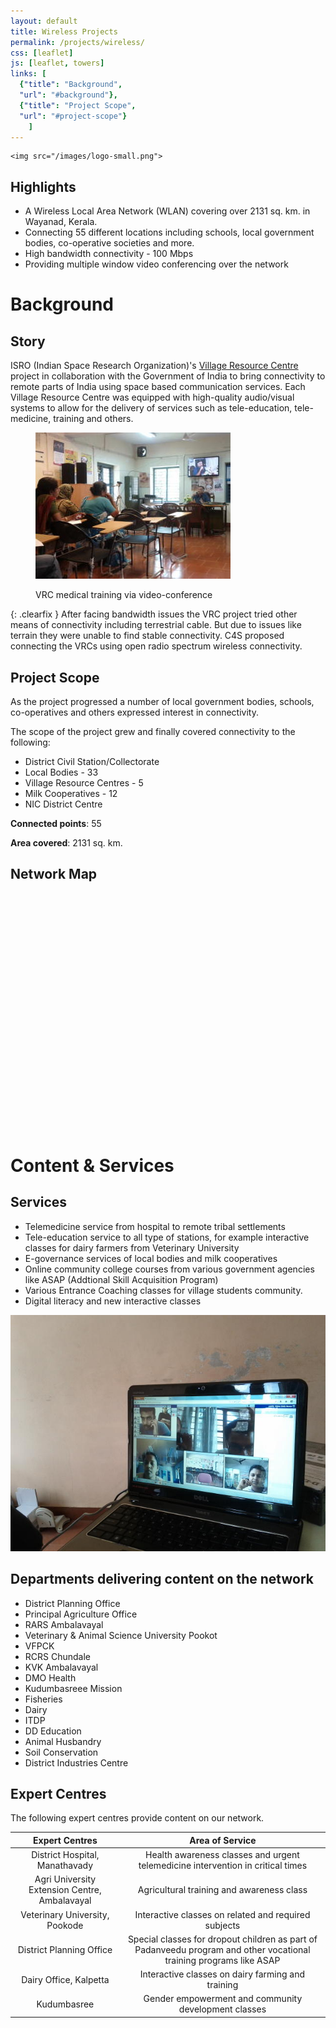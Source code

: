 ```yaml
---
layout: default
title: Wireless Projects
permalink: /projects/wireless/
css: [leaflet]
js: [leaflet, towers]
links: [
  {"title": "Background",
  "url": "#background"},
  {"title": "Project Scope",
  "url": "#project-scope"}
    ]
---
```


<section>

<div class="twocol1">

    <img src="/images/logo-small.png">

</div>

<div class="twocol2" markdown="1">

# Highlights

* A Wireless Local Area Network (WLAN) covering over 2131 sq. km. in Wayanad, Kerala.
* Connecting 55 different locations including schools, local government bodies, co-operative societies and more.
* High bandwidth connectivity - 100 Mbps
* Providing multiple window video conferencing over the network

</div>

</section>

# Background

## Story
ISRO (Indian Space Research Organization)'s [Village Resource Centre](http://www.isro.gov.in/applications/village-resource-centre) project in collaboration with the Government of India to bring connectivity to remote parts of India using space based communication services. Each Village Resource Centre was equipped with high-quality audio/visual systems to allow for the delivery of services such as tele-education, tele-medicine, training and others.

<figure markdown="1" class="img-left" >

![VRC Medical broadcast](/images/vrc-dr-jithen.jpg)

<figcaption>VRC medical training via video-conference</figcaption>

</figure>

{: .clearfix }
After facing bandwidth issues the VRC project tried other means of connectivity including terrestrial cable. But due to issues like terrain they were unable to find stable connectivity. C4S proposed connecting the VRCs using open radio spectrum wireless connectivity.

## Project Scope
As the project progressed a number of local government bodies, schools, co-operatives and others expressed interest in connectivity.

The scope of the project grew and finally covered connectivity to the following:

* District Civil Station/Collectorate
* Local Bodies - 33
* Village Resource Centres - 5
* Milk Cooperatives - 12
* NIC District Centre

__Connected points__: 55

__Area covered__: 2131 sq. km.


## Network Map

<div id="map" style="height: 380px" >
</div>

# Content & Services

## Services

* Telemedicine service from hospital to remote tribal settlements
* Tele-education service to all type of stations, for example interactive classes for dairy farmers from Veterinary University
* E-governance services of local bodies and milk cooperatives
* Online community college courses from various government agencies like ASAP (Addtional Skill Acquisition Program)
* Various Entrance Coaching classes for village students community.
* Digital literacy and new interactive classes

![Video Conferencing](/images/video-conferencing-laptop.jpg)

## Departments delivering content on the network
* District Planning Office
* Principal Agriculture Office
* RARS Ambalavayal
* Veterinary & Animal Science University Pookot
* VFPCK
* RCRS Chundale
* KVK Ambalavayal
* DMO Health
* Kudumbasreee Mission
* Fisheries
* Dairy
* ITDP
* DD Education
* Animal Husbandry
* Soil Conservation
* District Industries Centre


## Expert Centres

The following expert centres provide content on our network.

|   Expert Centres | Area of Service   |
|:----------------:|:-----------------:|
| District Hospital, Manathavady | Health awareness classes and urgent telemedicine intervention in critical times |
| Agri University Extension Centre, Ambalavayal | Agricultural training and awareness class |
| Veterinary University, Pookode | Interactive classes on related and required subjects |
| District Planning Office | Special classes for dropout children as part of Padanveedu program and other vocational training programs like ASAP |
| Dairy Office, Kalpetta | Interactive classes on dairy farming and training |
| Kudumbasree | Gender empowerment and community development classes |

<script type="text/javascript" src="{{ site.baseurl }}/scripts/towers-map.js"></script>
